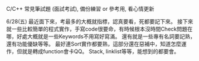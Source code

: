 C/C++ 常見筆試題 (面試考試), 備份練習 or 參考用, 看心情更新

6/28(五)
最近面下來，考最多的大概就指標，認真要看，死都要記下來。
接下來就一些比較簡單的程式實作，手寫code很要命，有時候根本沒時間Check問題在哪，好處大概就是一些Keywords不用寫好寫滿。
還有就是一些專有名詞要記熟，還有功能優缺等等。
最好連Sort實作都要熟，這部分還在惡補中，知道怎麼運作，但就是轉成function會卡QQ。
Stack, linklist等等，能想到的都要會。
